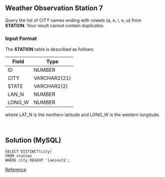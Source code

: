 [comment]: <> (Written: 23-Mar-2020)

## Weather Observation Station 7
Query the list of CITY names ending with vowels (a, e, i, o, u) from **STATION**. 
Your result cannot contain duplicates.

### Input Format
The **STATION** table is described as follows:

| Field  | Type         |
|--------|--------------|
| ID     | NUMBER       |
| CITY   | VARCHAR2(21) |
| STATE  | VARCHAR2(2)  |
| LAN_N  | NUMBER       |
| LONG_W | NUMBER       |

where LAT_N is the northern latitude and LONG_W is the western longitude.

&nbsp;
## Solution (MySQL)
```
SELECT DISTINCT(city) 
FROM station 
WHERE city REGEXP '[aeiou]$';
```
[Reference](https://www.tutorialspoint.com/mysql/mysql-regexps.htm)
